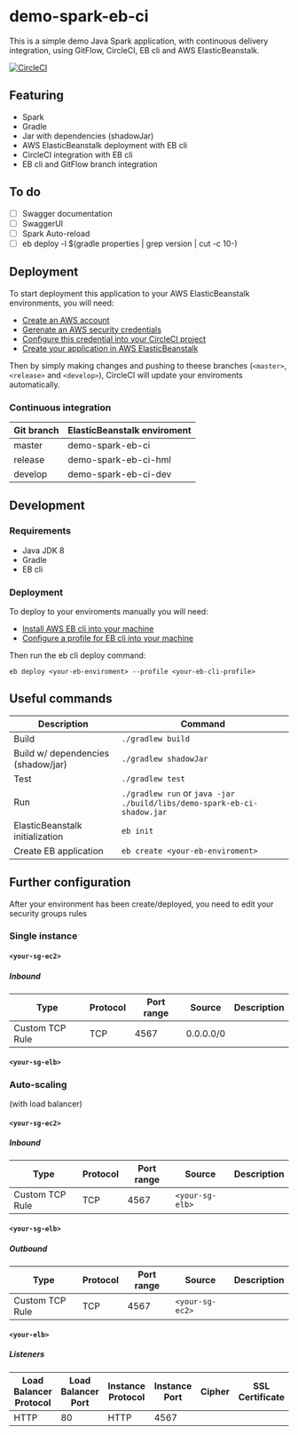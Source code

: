 # demo-spark-eb-ci

This is a simple demo Java Spark application, with continuous delivery integration, using GitFlow, CircleCI, EB cli and AWS ElasticBeanstalk.

[![CircleCI](https://circleci.com/gh/romajs/demo-spark-eb-ci.svg?style=svg)](https://circleci.com/gh/romajs/demo-spark-eb-ci)

## Featuring

* Spark
* Gradle
* Jar with dependencies (shadowJar)
* AWS ElasticBeanstalk deployment with EB cli
* CircleCI integration with EB cli
* EB cli and GitFlow branch integration

## To do

- [ ] Swagger documentation
- [ ] SwaggerUI
- [ ] Spark Auto-reload
- [ ] eb deploy -l $(gradle properties | grep version | cut -c 10-)

## Deployment

To start deployment this application to your AWS ElasticBeanstalk environments, you will need:

- [Create an AWS account](https://aws.amazon.com/free)
- [Gerenate an AWS security credentials](https://aws.amazon.com/pt/blogs/security/wheres-my-secret-access-key/)
- [Configure this credential into your CircleCI project](https://circleci.com/docs/1.0/environment-variables/)
- [Create your application in AWS ElasticBeanstalk](http://docs.aws.amazon.com/elasticbeanstalk/latest/dg/applications.html)

Then by simply making changes and pushing to theese branches (`<master>`, `<release>` and `<develop>`), CircleCI will update your enviroments automatically.

### Continuous integration

Git branch | ElasticBeanstalk enviroment
-----------|----------------------------
master     | demo-spark-eb-ci
release    | demo-spark-eb-ci-hml
develop    | demo-spark-eb-ci-dev

## Development

### Requirements

- Java JDK 8
- Gradle
- EB cli

### Deployment

To deploy to your enviroments manually you will need:

- [Install AWS EB cli into your machine](http://docs.aws.amazon.com/elasticbeanstalk/latest/dg/eb-cli3-install.html)
- [Configure a profile for EB cli into your machine](http://docs.aws.amazon.com/elasticbeanstalk/latest/dg/eb-cli3-configuration.html )

Then run the eb cli deploy command:

`eb deploy <your-eb-enviroment> --profile <your-eb-cli-profile>`

## Useful commands

Description                        | Command
-----------------------------------|------------------------------------------------------------------------
Build                              | `./gradlew build`  
Build w/ dependencies (shadow/jar) | `./gradlew shadowJar`  
Test                               | `./gradlew test`  
Run                                | `./gradlew run` or `java -jar ./build/libs/demo-spark-eb-ci-shadow.jar`  
ElasticBeanstalk initialization    | `eb init`
Create EB application              | `eb create <your-eb-enviroment>`

## Further configuration

After your environment has been create/deployed, you need to edit your security groups rules

### Single instance

#### `<your-sg-ec2>`

##### Inbound 

Type            | Protocol | Port range | Source          | Description
----------------|----------|------------|-----------------|-------------
Custom TCP Rule | TCP      | 4567       | 0.0.0.0/0       |

#### `<your-sg-elb>`

### Auto-scaling

(with load balancer)

#### `<your-sg-ec2>`

##### Inbound 

Type            | Protocol | Port range | Source          | Description
----------------|----------|------------|-----------------|-------------
Custom TCP Rule | TCP      | 4567       | `<your-sg-elb>` |

#### `<your-sg-elb>`

##### Outbound

Type            | Protocol | Port range | Source          | Description
----------------|----------|------------|-----------------|-------------
Custom TCP Rule | TCP      | 4567       | `<your-sg-ec2>` |

#### `<your-elb>`

##### Listeners

Load Balancer Protocol | Load Balancer Port | Instance Protocol | Instance Port | Cipher | SSL Certificate
-----------------------|--------------------|-------------------|---------------|--------|---------------
HTTP                   | 80                 | HTTP              | 4567          |        |

